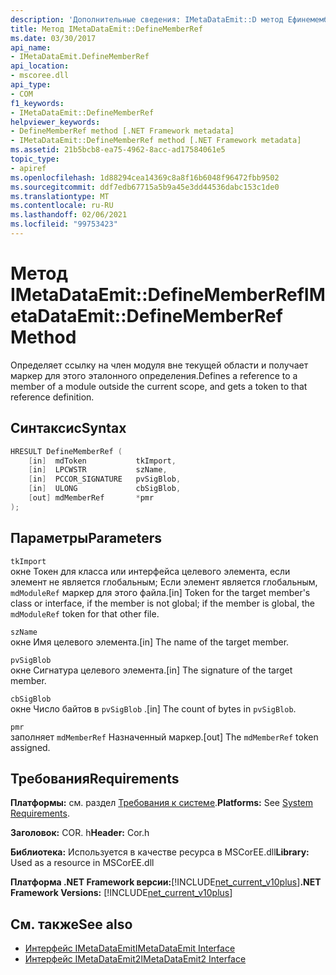 ```yaml
---
description: 'Дополнительные сведения: IMetaDataEmit::D метод Ефинемемберреф'
title: Метод IMetaDataEmit::DefineMemberRef
ms.date: 03/30/2017
api_name:
- IMetaDataEmit.DefineMemberRef
api_location:
- mscoree.dll
api_type:
- COM
f1_keywords:
- IMetaDataEmit::DefineMemberRef
helpviewer_keywords:
- DefineMemberRef method [.NET Framework metadata]
- IMetaDataEmit::DefineMemberRef method [.NET Framework metadata]
ms.assetid: 21b5bcb8-ea75-4962-8acc-ad17584061e5
topic_type:
- apiref
ms.openlocfilehash: 1d88294cea14369c8a8f16b6048f96472fbb9502
ms.sourcegitcommit: ddf7edb67715a5b9a45e3dd44536dabc153c1de0
ms.translationtype: MT
ms.contentlocale: ru-RU
ms.lasthandoff: 02/06/2021
ms.locfileid: "99753423"
---
```

# <a name="imetadataemitdefinememberref-method"></a><span data-ttu-id="0fd7c-103">Метод IMetaDataEmit::DefineMemberRef</span><span class="sxs-lookup"><span data-stu-id="0fd7c-103">IMetaDataEmit::DefineMemberRef Method</span></span>

<span data-ttu-id="0fd7c-104">Определяет ссылку на член модуля вне текущей области и получает маркер для этого эталонного определения.</span><span class="sxs-lookup"><span data-stu-id="0fd7c-104">Defines a reference to a member of a module outside the current scope, and gets a token to that reference definition.</span></span>  
  
## <a name="syntax"></a><span data-ttu-id="0fd7c-105">Синтаксис</span><span class="sxs-lookup"><span data-stu-id="0fd7c-105">Syntax</span></span>  
  
```cpp  
HRESULT DefineMemberRef (
    [in]  mdToken           tkImport,
    [in]  LPCWSTR           szName,
    [in]  PCCOR_SIGNATURE   pvSigBlob,
    [in]  ULONG             cbSigBlob,
    [out] mdMemberRef       *pmr
);  
```  
  
## <a name="parameters"></a><span data-ttu-id="0fd7c-106">Параметры</span><span class="sxs-lookup"><span data-stu-id="0fd7c-106">Parameters</span></span>  

 `tkImport`  
 <span data-ttu-id="0fd7c-107">окне Токен для класса или интерфейса целевого элемента, если элемент не является глобальным; Если элемент является глобальным, `mdModuleRef` маркер для этого файла.</span><span class="sxs-lookup"><span data-stu-id="0fd7c-107">[in] Token for the target member's class or interface, if the member is not global; if the member is global, the `mdModuleRef` token for that other file.</span></span>  
  
 `szName`  
 <span data-ttu-id="0fd7c-108">окне Имя целевого элемента.</span><span class="sxs-lookup"><span data-stu-id="0fd7c-108">[in] The name of the target member.</span></span>  
  
 `pvSigBlob`  
 <span data-ttu-id="0fd7c-109">окне Сигнатура целевого элемента.</span><span class="sxs-lookup"><span data-stu-id="0fd7c-109">[in] The signature of the target member.</span></span>  
  
 `cbSigBlob`  
 <span data-ttu-id="0fd7c-110">окне Число байтов в `pvSigBlob` .</span><span class="sxs-lookup"><span data-stu-id="0fd7c-110">[in] The count of bytes in `pvSigBlob`.</span></span>  
  
 `pmr`  
 <span data-ttu-id="0fd7c-111">заполняет `mdMemberRef` Назначенный маркер.</span><span class="sxs-lookup"><span data-stu-id="0fd7c-111">[out] The `mdMemberRef` token assigned.</span></span>  
  
## <a name="requirements"></a><span data-ttu-id="0fd7c-112">Требования</span><span class="sxs-lookup"><span data-stu-id="0fd7c-112">Requirements</span></span>  

 <span data-ttu-id="0fd7c-113">**Платформы:** см. раздел [Требования к системе](../../get-started/system-requirements.md).</span><span class="sxs-lookup"><span data-stu-id="0fd7c-113">**Platforms:** See [System Requirements](../../get-started/system-requirements.md).</span></span>  
  
 <span data-ttu-id="0fd7c-114">**Заголовок:** COR. h</span><span class="sxs-lookup"><span data-stu-id="0fd7c-114">**Header:** Cor.h</span></span>  
  
 <span data-ttu-id="0fd7c-115">**Библиотека:** Используется в качестве ресурса в MSCorEE.dll</span><span class="sxs-lookup"><span data-stu-id="0fd7c-115">**Library:** Used as a resource in MSCorEE.dll</span></span>  
  
 <span data-ttu-id="0fd7c-116">**Платформа .NET Framework версии:**[!INCLUDE[net_current_v10plus](../../../../includes/net-current-v10plus-md.md)]</span><span class="sxs-lookup"><span data-stu-id="0fd7c-116">**.NET Framework Versions:** [!INCLUDE[net_current_v10plus](../../../../includes/net-current-v10plus-md.md)]</span></span>  
  
## <a name="see-also"></a><span data-ttu-id="0fd7c-117">См. также</span><span class="sxs-lookup"><span data-stu-id="0fd7c-117">See also</span></span>

- [<span data-ttu-id="0fd7c-118">Интерфейс IMetaDataEmit</span><span class="sxs-lookup"><span data-stu-id="0fd7c-118">IMetaDataEmit Interface</span></span>](imetadataemit-interface.md)
- [<span data-ttu-id="0fd7c-119">Интерфейс IMetaDataEmit2</span><span class="sxs-lookup"><span data-stu-id="0fd7c-119">IMetaDataEmit2 Interface</span></span>](imetadataemit2-interface.md)
